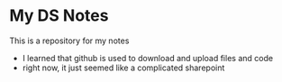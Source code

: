 # My DS Notes
This is a repository for my notes
- I learned that github is used to download and upload files and code
- right now, it just seemed like a complicated sharepoint
